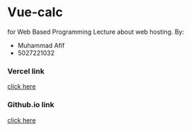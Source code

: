# Vue-calc
for Web Based Programming Lecture about web hosting. By:
+ Muhammad Afif
+ 5027221032

### Vercel link
[click here](https://vue-calc-steel.vercel.app/)
### Github.io link
[click here](https://afif1731.github.io/vue-calc/)
